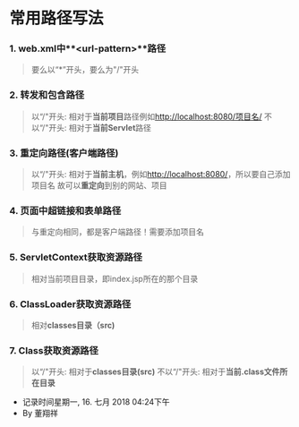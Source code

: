 # 常用路径写法
### 1. web.xml中**<url-pattern\>**路径
> 要么以“*”开头，要么为"/"开头
### 2. 转发和包含路径
> 以“/"开头:			相对于**当前项目**路径例如<http://localhost:8080/项目名/>
> 不以“/"开头: 		相对于**当前Servlet**路径
### 3. 重定向路径(客户端路径)
> 以“/"开头:			相对于**当前主机**，例如<http://localhost:8080/>，所以要自己添加项目名
> 故可以**重定向**到别的网站、项目
### 4. 页面中超链接和表单路径
> 与重定向相同，都是客户端路径！需要添加项目名
### 5. ServletContext获取资源路径
> 相对当前项目目录，即index.jsp所在的那个目录
### 6. ClassLoader获取资源路径
> 相对**classes目录（src)**
### 7. Class获取资源路径
> 以“/"开头:			相对于**classes目录(src)**
> 不以“/"开头: 		相对于**当前.class文件所在目录**

* 记录时间星期一, 16. 七月 2018 04:24下午 
* By  董翔祥
